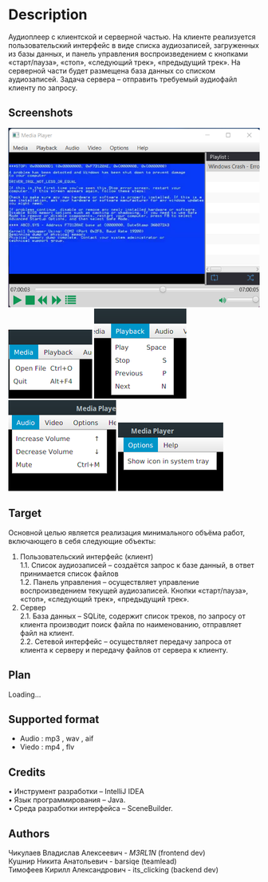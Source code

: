 #  Description
Аудиоплеер с клиентской и серверной частью. На клиенте реализуется пользовательский интерфейс в виде списка аудиозаписей, загруженных из базы данных, и панель управления воспроизведением с кнопками «старт/пауза», «стоп», «следующий трек», «предыдущий трек».
На серверной части будет размещена база данных со списком аудиозаписей. Задача сервера – отправить требуемый аудиофайл клиенту по запросу.

## Screenshots 
![main_view](screenshots/main_view.png) <br/>
![file_menu](screenshots/file_menu.png) 
![playback_menu](screenshots/playback_menu.png) 
![audio_menu](screenshots/audio_menu.png) 
![options_menu](screenshots/options_menu.png) 

## Target
Основной целью является реализация минимального объёма работ, включающего в себя следующие объекты: <br/>
1.	Пользовательский интерфейс (клиент) <br/>
	1.1.	Список аудиозаписей – создаётся запрос к базе данный, в ответ принимается список файлов <br/>
	1.2.	Панель управления – осуществляет управление воспроизведением текущей аудиозаписей. Кнопки «старт/пауза», «стоп», «следующий трек», «предыдущий трек». <br/>
2.	Сервер <br/>
	2.1.	База данных – SQLite, содержит список треков, по запросу от клиента производит поиск файла по наименованию, отправляет файл на клиент. <br/>
	2.2.	Сетевой интерфейс – осуществляет передачу запроса от клиента к серверу и передачу файлов от сервера к клиенту. <br/>

## Plan 
Loading...

## Supported format
- Audio : mp3 , wav , aif <br/>
- Viedo : mp4 , flv <br/>

## Credits
•	Инструмент разработки – IntelliJ IDEA <br/>
•	Язык программирования – Java. <br/>
•	Среда разработки интерфейса – SceneBuilder. <br/>

## Authors
Чикулаев Владислав Алексеевич - _M3RL1N_ (frontend dev) <br/>
Кушнир Никита Анатольевич - barsiqe (teamlead) <br/> 
Тимофеев Кирилл Александрович - its_clicking (backend dev) <br/>